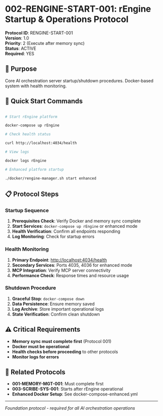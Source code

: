 # 002-RENGINE-START-001: rEngine Startup & Operations Protocol

**Protocol ID**: RENGINE-START-001  
**Version**: 1.0  
**Priority**: 2 (Execute after memory sync)  
**Status**: ACTIVE  
**Required**: YES  

## 🎯 **Purpose**

Core AI orchestration server startup/shutdown procedures. Docker-based system with health monitoring.

## 🚀 **Quick Start Commands**

```bash

# Start rEngine platform

docker-compose up rEngine

# Check health status

curl http://localhost:4034/health

# View logs  

docker logs rEngine

# Enhanced platform startup

./docker/rengine-manager.sh start enhanced
```

## 📋 **Protocol Steps**

### **Startup Sequence**

1. **Prerequisites Check**: Verify Docker and memory sync complete
2. **Start Services**: `docker-compose up rEngine` or enhanced mode
3. **Health Verification**: Confirm all endpoints responding
4. **Log Monitoring**: Check for startup errors

### **Health Monitoring**

1. **Primary Endpoint**: <http://localhost:4034/health>
2. **Secondary Services**: Ports 4035, 4036 for enhanced mode
3. **MCP Integration**: Verify MCP server connectivity
4. **Performance Check**: Response times and resource usage

### **Shutdown Procedure**

1. **Graceful Stop**: `docker-compose down`
2. **Data Persistence**: Ensure memory saved
3. **Log Archive**: Store important operational logs
4. **State Verification**: Confirm clean shutdown

## ⚠️ **Critical Requirements**

- **Memory sync must complete first** (Protocol 001)
- **Docker must be operational**
- **Health checks before proceeding** to other protocols
- **Monitor logs for errors**

## 🔗 **Related Protocols**

- **001-MEMORY-MGT-001**: Must complete first
- **003-SCRIBE-SYS-001**: Starts after rEngine operational
- **Enhanced Docker Setup**: See docker-compose-enhanced.yml

---
*Foundation protocol - required for all AI orchestration operations*
